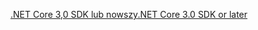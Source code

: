 [<span data-ttu-id="bb34e-101">.NET Core 3,0 SDK lub nowszy</span><span class="sxs-lookup"><span data-stu-id="bb34e-101">.NET Core 3.0 SDK or later</span></span>](https://dotnet.microsoft.com/download/dotnet-core/3.0)
